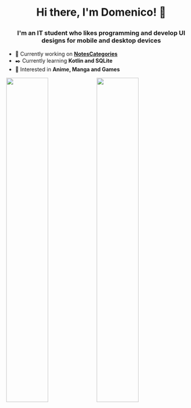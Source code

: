 <h1><p align="center"> Hi there, I'm Domenico! 👋<p></h1>
<h3><p align="center"> I'm an IT student who likes programming and develop UI designs for mobile and desktop devices <p></h3>

- 🔨 Currently working on **[NotesCategories](https://github.com/Dome309/NotesCategories)**
- ✒️ Currently learning **Kotlin and SQLite**
- 👀 Interested in **Anime, Manga and Games**

<img align="left" width="47%" src="https://github-readme-stats.vercel.app/api?username=Dome309&show_icons=true&theme=dracula"/>
<img align="left" width="47%" src="https://github-readme-stats.vercel.app/api/top-langs/?username=Dome309&layout=compact"/>
